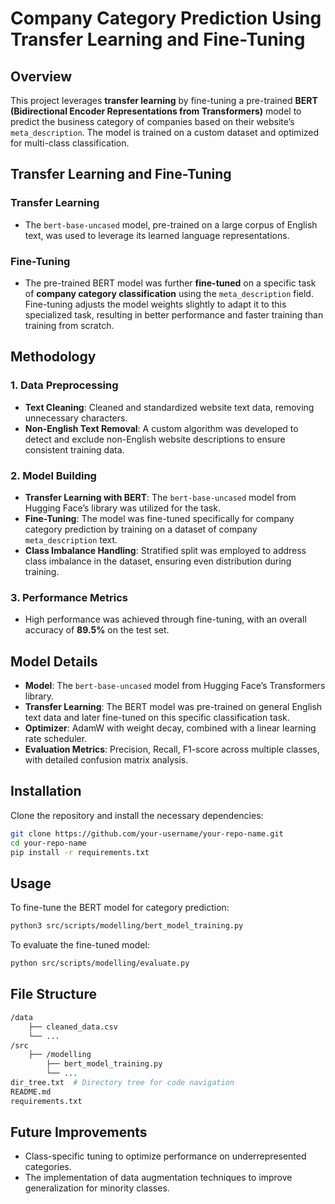 # Company Category Prediction Using Transfer Learning and Fine-Tuning

## Overview
This project leverages **transfer learning** by fine-tuning a pre-trained **BERT (Bidirectional Encoder Representations from Transformers)** model to predict the business category of companies based on their website’s `meta_description`. The model is trained on a custom dataset and optimized for multi-class classification.

## Transfer Learning and Fine-Tuning
### Transfer Learning
- The `bert-base-uncased` model, pre-trained on a large corpus of English text, was used to leverage its learned language representations.
   
### Fine-Tuning
- The pre-trained BERT model was further **fine-tuned** on a specific task of **company category classification** using the `meta_description` field. Fine-tuning adjusts the model weights slightly to adapt it to this specialized task, resulting in better performance and faster training than training from scratch.

## Methodology
### 1. **Data Preprocessing**
- **Text Cleaning**: Cleaned and standardized website text data, removing unnecessary characters.
- **Non-English Text Removal**: A custom algorithm was developed to detect and exclude non-English website descriptions to ensure consistent training data.
   
### 2. **Model Building**
- **Transfer Learning with BERT**: The `bert-base-uncased` model from Hugging Face’s library was utilized for the task.
- **Fine-Tuning**: The model was fine-tuned specifically for company category prediction by training on a dataset of company `meta_description` text.
- **Class Imbalance Handling**: Stratified split was employed to address class imbalance in the dataset, ensuring even distribution during training.

### 3. **Performance Metrics**
- High performance was achieved through fine-tuning, with an overall accuracy of **89.5%** on the test set.

## Model Details
- **Model**: The `bert-base-uncased` model from Hugging Face’s Transformers library.
- **Transfer Learning**: The BERT model was pre-trained on general English text data and later fine-tuned on this specific classification task.
- **Optimizer**: AdamW with weight decay, combined with a linear learning rate scheduler.
- **Evaluation Metrics**: Precision, Recall, F1-score across multiple classes, with detailed confusion matrix analysis.

## Installation
Clone the repository and install the necessary dependencies:

```bash
git clone https://github.com/your-username/your-repo-name.git
cd your-repo-name
pip install -r requirements.txt
```

## Usage
To fine-tune the BERT model for category prediction:  

```bash
python3 src/scripts/modelling/bert_model_training.py
```

To evaluate the fine-tuned model:  

```bash
python src/scripts/modelling/evaluate.py
```

## File Structure  

```bash
/data
    ├── cleaned_data.csv
    └── ...
/src
    ├── /modelling
        ├── bert_model_training.py
        └── ...
dir_tree.txt  # Directory tree for code navigation
README.md
requirements.txt
```

## Future Improvements

- Class-specific tuning to optimize performance on underrepresented categories.
- The implementation of data augmentation techniques to improve generalization for minority classes.
